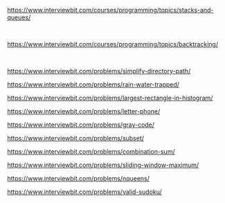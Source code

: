 https://www.interviewbit.com/courses/programming/topics/stacks-and-queues/

<br>

https://www.interviewbit.com/courses/programming/topics/backtracking/

<br>

https://www.interviewbit.com/problems/simplify-directory-path/

https://www.interviewbit.com/problems/rain-water-trapped/

https://www.interviewbit.com/problems/largest-rectangle-in-histogram/

https://www.interviewbit.com/problems/letter-phone/

https://www.interviewbit.com/problems/gray-code/

https://www.interviewbit.com/problems/subset/

https://www.interviewbit.com/problems/combination-sum/

https://www.interviewbit.com/problems/sliding-window-maximum/

https://www.interviewbit.com/problems/nqueens/

https://www.interviewbit.com/problems/valid-sudoku/